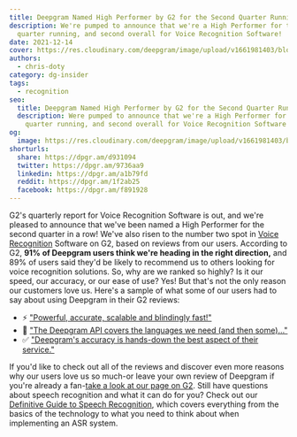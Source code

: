 ```yaml
---
title: Deepgram Named High Performer by G2 for the Second Quarter Running
description: We're pumped to announce that we're a High Performer for the second
  quarter running, and second overall for Voice Recognition Software!
date: 2021-12-14
cover: https://res.cloudinary.com/deepgram/image/upload/v1661981403/blog/deepgram-g2-review-winter-2022/blog-G2-high-performer-winter-21-thumb-554x220%402x.png
authors:
  - chris-doty
category: dg-insider
tags:
  - recognition
seo:
  title: Deepgram Named High Performer by G2 for the Second Quarter Running
  description: Were pumped to announce that we're a High Performer for the second
    quarter running, and second overall for Voice Recognition Software!
og:
  image: https://res.cloudinary.com/deepgram/image/upload/v1661981403/blog/deepgram-g2-review-winter-2022/blog-G2-high-performer-winter-21-thumb-554x220%402x.png
shorturls:
  share: https://dpgr.am/d931094
  twitter: https://dpgr.am/9736aa9
  linkedin: https://dpgr.am/a1b79fd
  reddit: https://dpgr.am/1f2ab25
  facebook: https://dpgr.am/f891928
---
```

G2's quarterly report for Voice Recognition Software is out, and we're pleased to announce that we've been named a High Performer for the second quarter in a row! We've also risen to the number two spot in [Voice Recognition](https://blog.deepgram.com/what-is-asr/) Software on G2, based on reviews from our users. According to G2, **91% of Deepgram users think we're heading in the right direction,** and 89% of users said they'd be likely to recommend us to others looking for voice recognition solutions. So, why are we ranked so highly? Is it our speed, our accuracy, or our ease of use? Yes! But that's not the only reason our customers love us. Here's a sample of what some of our users had to say about using Deepgram in their G2 reviews:

* ⚡️  ["Powerful, accurate, scalable and blindingly fast!"](https://www.g2.com/products/deepgram/reviews/deepgram-review-5142053)
* 💬  ["The Deepgram API covers the languages we need (and then some)..."](https://www.g2.com/products/deepgram/reviews/deepgram-review-5143659)
* ✅  ["Deepgram's accuracy is hands-down the best aspect of their service."](https://www.g2.com/products/deepgram/reviews/deepgram-review-5139446)

If you'd like to check out all of the reviews and discover even more reasons why our users love us so much-or leave your own review of Deepgram if you're already a fan-[take a look at our page on G2](https://www.g2.com/products/deepgram/reviews). Still have questions about speech recognition and what it can do for you? Check out our [Definitive Guide to Speech Recognition](https://deepgram.com/the-definitive-guide-to-speech-recognition/), which covers everything from the basics of the technology to what you need to think about when implementing an ASR system.

<WhitepaperPromo whitepaper="deepgram-whitepaper-how-deepgram-works"></WhitepaperPromo>